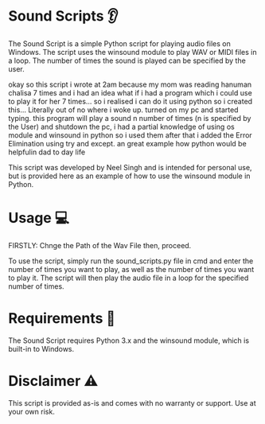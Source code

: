 # Sound Scripts 👂
The Sound Script is a simple Python script for playing audio files on Windows. The script uses the winsound module to play WAV or MIDI files in a loop. The number of times the sound is played can be specified by the user.

okay so this script i wrote at 2am because my mom was reading hanuman chalisa 7 times and i had an idea what if i had a program which i could use to play it for her 7 times... so i realised i can do it using python so i created this... Literally out of no where i woke up. turned on my pc and started typing. this program will play a sound n number of times (n is specified by the User) and shutdown the pc, i had a partial knowledge of using os module and winsound in python so i used them after that i added the Error Elimination using try and except. an great example how python would be helpfulin dad to day life

This script was developed by Neel Singh and is intended for personal use, but is provided here as an example of how to use the winsound module in Python.

# Usage 💻
FIRSTLY: Chnge the Path of the Wav File then, proceed.

To use the script, simply run the sound_scripts.py file in cmd and enter the number of times you want to play, as well as the number of times you want to play it. The script will then play the audio file in a loop for the specified number of times.

# Requirements 🥵
The Sound Script requires Python 3.x and the winsound module, which is built-in to Windows.

# Disclaimer ⚠️
This script is provided as-is and comes with no warranty or support. Use at your own risk.
